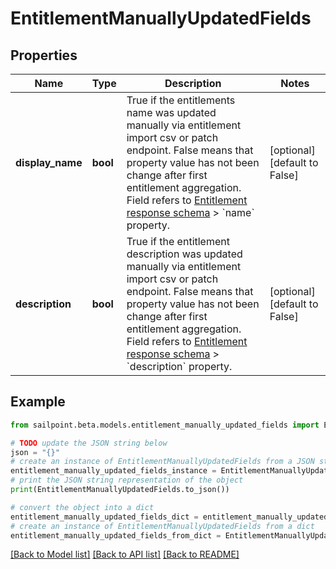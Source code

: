 # EntitlementManuallyUpdatedFields


## Properties

Name | Type | Description | Notes
------------ | ------------- | ------------- | -------------
**display_name** | **bool** | True if the entitlements name was updated manually via entitlement import csv or patch endpoint.  False means that property value has not been change after first entitlement aggregation. Field refers to [Entitlement response schema](https://developer.sailpoint.com/idn/api/beta/get-entitlement) &gt; &#x60;name&#x60; property. | [optional] [default to False]
**description** | **bool** | True if the entitlement description was updated manually via entitlement import csv or patch endpoint.  False means that property value has not been change after first entitlement aggregation. Field refers to [Entitlement response schema](https://developer.sailpoint.com/idn/api/beta/get-entitlement) &gt; &#x60;description&#x60; property. | [optional] [default to False]

## Example

```python
from sailpoint.beta.models.entitlement_manually_updated_fields import EntitlementManuallyUpdatedFields

# TODO update the JSON string below
json = "{}"
# create an instance of EntitlementManuallyUpdatedFields from a JSON string
entitlement_manually_updated_fields_instance = EntitlementManuallyUpdatedFields.from_json(json)
# print the JSON string representation of the object
print(EntitlementManuallyUpdatedFields.to_json())

# convert the object into a dict
entitlement_manually_updated_fields_dict = entitlement_manually_updated_fields_instance.to_dict()
# create an instance of EntitlementManuallyUpdatedFields from a dict
entitlement_manually_updated_fields_from_dict = EntitlementManuallyUpdatedFields.from_dict(entitlement_manually_updated_fields_dict)
```
[[Back to Model list]](../README.md#documentation-for-models) [[Back to API list]](../README.md#documentation-for-api-endpoints) [[Back to README]](../README.md)


